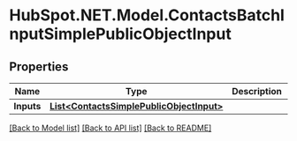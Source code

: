 # HubSpot.NET.Model.ContactsBatchInputSimplePublicObjectInput

## Properties

Name | Type | Description | Notes
------------ | ------------- | ------------- | -------------
**Inputs** | [**List&lt;ContactsSimplePublicObjectInput&gt;**](ContactsSimplePublicObjectInput.md) |  | 

[[Back to Model list]](../README.md#documentation-for-models) [[Back to API list]](../README.md#documentation-for-api-endpoints) [[Back to README]](../README.md)

